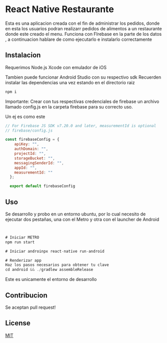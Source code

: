 # React Native Restaurante

Esta es una aplicacion creada con el fin de administrar los pedidos, donde en esta los usuarios podran
realizarr pedidos de alimentos a un restaurante donde este creado el menu.
Funciona con FIrebase en la parte de los datos , a continuacion hablare de como ejecutarlo e instalarlo correctamente

## Instalacion

Requerimos Node.js
Xcode con emulador de iOS

Tambien puede funcionar Android Studio con su respectivo sdk
Recuerden instalar las dependencias una vez estando en el directorio raiz
```bash
npm i
```
Importante: 
Crear con tus respectivas credenciales de firebase un archivo llamado config.js en la carpeta firebase para su correcto uso.

Un ej es como este
```javascript
// For Firebase JS SDK v7.20.0 and later, measurementId is optional
// firebase/config.js

const firebaseConfig = {
    apiKey: "",
    authDomain: "",
    projectId: "",
    storageBucket: "",
    messagingSenderId: "",
    appId: "",
    measurementId: ""
  };

  export default firebaseConfig
```

## Uso
Se desarrollo y probo en un entorno ubuntu, por lo cual necesito de ejecutar dos pestañas,
una con el Metro y otra con el launcher de Android

```javascript


# Iniciar METRO
npm run start

# Iniciar androinpx react-native run-android

# Renderizar app 
Haz los pasos necesarios para obtener tu clave 
cd android && ./gradlew assembleRelease
```
Este es unicamente el entorno de desarrollo
## Contribucion
Se aceptan pull request! 

## License
[MIT](https://choosealicense.com/licenses/mit/)